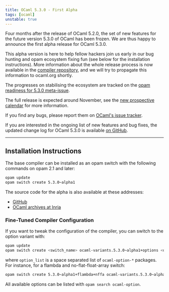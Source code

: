 ```yaml
---
title: OCaml 5.3.0 - First Alpha
tags: [ocaml]
unstable: true
---
```


Four months after the release of OCaml 5.2.0, the set of new features for the
future version 5.3.0 of OCaml has been frozen. We are thus happy to announce the
first alpha release for OCaml 5.3.0.

This alpha version is here to help fellow hackers join us early in our bug
hunting and opam ecosystem fixing fun (see below for the installation
instructions). More information about the whole release process is now available
in the [compiler
repository](https://github.com/ocaml/ocaml/blob/trunk/release-info/introduction.md),
and we will try to propagate this information to ocaml.org shortly.


The progresses on stabilising the ecosystem are tracked on the [opam readiness for 5.3.0 meta-issue](https://github.com/ocaml/opam-repository/issues/26596).

The full release is expected around November, see the [new prospective
calendar](https://github.com/ocaml/ocaml/blob/trunk/release-info/calendar.md)
for more information.

If you find any bugs, please report them on [OCaml's issue
tracker](https://github.com/ocaml/ocaml/issues).

If you are interested in the ongoing list of new features and bug fixes, the
updated change log for OCaml 5.3.0 is available
[on GitHub](https://github.com/ocaml/ocaml/blob/5.3/Changes).


---
## Installation Instructions

The base compiler can be installed as an opam switch with the following commands
on opam 2.1 and later:

```bash
opam update
opam switch create 5.3.0~alpha1
```

The source code for the alpha is also available at these addresses:

* [GitHub](https://github.com/ocaml/ocaml/archive/5.3.0-alpha1.tar.gz)
* [OCaml archives at Inria](https://caml.inria.fr/pub/distrib/ocaml-5.3/ocaml-5.3.0~alpha1.tar.gz)

### Fine-Tuned Compiler Configuration

If you want to tweak the configuration of the compiler, you can switch to the option variant with:

```bash
opam update
opam switch create <switch_name> ocaml-variants.5.3.0~alpha1+options <option_list>
```

where `option_list` is a space separated list of `ocaml-option-*` packages. For instance, for a flambda and no-flat-float-array switch:

```bash
opam switch create 5.3.0~alpha1+flambda+nffa ocaml-variants.5.3.0~alpha1+options ocaml-option-flambda ocaml-option-no-flat-float-array
```

All available options can be listed with `opam search ocaml-option`.
